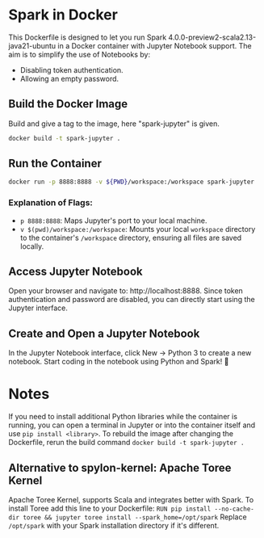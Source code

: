 # Spark in Docker

This Dockerfile is designed to let you run Spark 4.0.0-preview2-scala2.13-java21-ubuntu in a Docker container with Jupyter Notebook support.
The aim is to simplify the use of Notebooks by:

- Disabling token authentication.
- Allowing an empty password.

## Build the Docker Image

Build and give a tag to the image, here "spark-jupyter" is given.

```bash
docker build -t spark-jupyter .
```

## Run the Container

```bash
docker run -p 8888:8888 -v ${PWD}/workspace:/workspace spark-jupyter
```

### Explanation of Flags:

- `p 8888:8888`: Maps Jupyter's port to your local machine.
- `v $(pwd)/workspace:/workspace`: Mounts your local `workspace` directory to the container's `/workspace` directory, ensuring all files are saved locally.

## Access Jupyter Notebook

Open your browser and navigate to: http://localhost:8888.
Since token authentication and password are disabled, you can directly start using the Jupyter interface.

## Create and Open a Jupyter Notebook

In the Jupyter Notebook interface, click New → Python 3 to create a new notebook.
Start coding in the notebook using Python and Spark! 🎉

# Notes

If you need to install additional Python libraries while the container is running, you can open a terminal in Jupyter or into the container itself and use `pip install <library>`.
To rebuild the image after changing the Dockerfile, rerun the build command `docker build -t spark-jupyter .`

## Alternative to spylon-kernel: Apache Toree Kernel

Apache Toree Kernel, supports Scala and integrates better with Spark.
To install Toree add this line to your Dockerfile: `RUN pip install --no-cache-dir toree && jupyter toree install --spark_home=/opt/spark`
Replace `/opt/spark` with your Spark installation directory if it's different.
